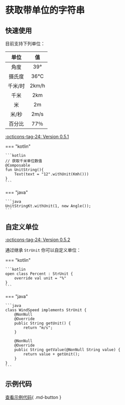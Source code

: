 # 获取带单位的字符串

## 快速使用

目前支持下列单位：

|  单位   |  值   |
| :-----: | :---: |
|  角度   |  39°  |
| 摄氏度  |  36℃  |
| 千米/时 | 2km/h |
|  千米   |  2km  |
|   米    |  2m   |
|  米/秒  | 2m/s  |
| 百分比  | 77％  |

[:octicons-tag-24: Version 0.5.1](https://sakurajimamaii.github.io/AVE-DOC/version/tools/#051)

=== "kotlin"

    ```kotlin
    // 获取千米单位数值
    @Composable
    fun UnitString(){
        Text(text = "12".withUnit(Kmh()))
    }
    ```

=== "java"

    ```java
    UnitStringKt.withUnit(1, new Angle());
    ```

## 自定义单位

[:octicons-tag-24: Version 0.5.2](https://sakurajimamaii.github.io/AVE-DOC/version/tools/#052)

通过继承 `StrUnit` 你可以自定义单位：

=== "kotlin"

    ```kotlin
    open class Percent : StrUnit {
        override val unit = "%"
    }
    ```

=== "java"


    ```java
    class WindSpeed implements StrUnit {
        @NonNull
        @Override
        public String getUnit() {
            return "m/s";
        }

        @NonNull
        @Override
        public String getValue(@NonNull String value) {
            return value + getUnit();
        }
    }
    ```

## 示例代码

[查看示例代码](https://github.com/SakurajimaMaii/Android-Vast-Extension/blob/develop/app-compose/src/main/kotlin/com/ave/vastgui/appcompose/example/text/UnitString.kt){ .md-button }
